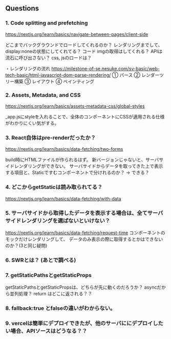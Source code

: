 
## Questions
### 1. Code splitting and prefetching
https://nextjs.org/learn/basics/navigate-between-pages/client-side

どこまでバックグラウンドでロードしてくれるのか？
レンダリングまでして、display:noneの状態にしてくれてる？
コード
imgの取得はしてくれる？
APIは流石に呼び出さない？
css, jsのロードは？

・レンダリングの流れ
https://milestone-of-se.nesuke.com/sv-basic/web-tech-basic/html-javascript-dom-parse-rendering/
① パース
② レンダーツリー構築
③ レイアウト
④ ペインティング

### 2. Assets, Metadata, and CSS
https://nextjs.org/learn/basics/assets-metadata-css/global-styles

_app.jsにstyleを入れることで、全体のコンポーネントにCSSが適用される仕様がわかりにくい気がする。


### 3. React自体はpre-renderだったか？
https://nextjs.org/learn/basics/data-fetching/two-forms

build時にHTMLファイルが作られるはず。
新バージョンじゃないと、サーバサイドレンダリングができない。
サーバサイドからデータを取ってきた上で表示する項目と、Staticですむコンポーネントで分けれるのか？
    → できる？

### 4. どこからgetStaticは読み取られてる？
https://nextjs.org/learn/basics/data-fetching/with-data

### 5. サーバサイドから取得したデータを表示する場合は、全てサーバサイドレンダリングを選ばないといけない？
https://nextjs.org/learn/basics/data-fetching/request-time
コンポーネントのモックだけレンダリングして、
データのみ表示の際に取得するとかはできないのか？(3と同じ疑問)

### 6. SWRとは？ (あとで調べる)


### 7. getStaticPathsとgetStaticProps
getStaticPathsとgetStaticPropsは、どちらが先に動くのだろうか？
asyncだから並列処理？
return はどこに返される？？

### 8. fallback:true とfalseの違いがわからない。

### 9. vercelは簡単にデプロイできたが、他のサーバににデプロイしたい場合、APIソースはどうなる？？
